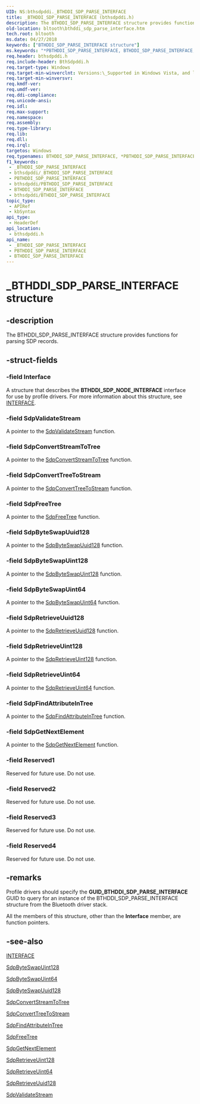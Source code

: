 ```yaml
---
UID: NS:bthsdpddi._BTHDDI_SDP_PARSE_INTERFACE
title: _BTHDDI_SDP_PARSE_INTERFACE (bthsdpddi.h)
description: The BTHDDI_SDP_PARSE_INTERFACE structure provides functions for parsing SDP records.
old-location: bltooth\bthddi_sdp_parse_interface.htm
tech.root: bltooth
ms.date: 04/27/2018
keywords: ["BTHDDI_SDP_PARSE_INTERFACE structure"]
ms.keywords: "*PBTHDDI_SDP_PARSE_INTERFACE, BTHDDI_SDP_PARSE_INTERFACE, BTHDDI_SDP_PARSE_INTERFACE structure [Bluetooth Devices], PBTHDDI_SDP_PARSE_INTERFACE, PBTHDDI_SDP_PARSE_INTERFACE structure pointer [Bluetooth Devices], _BTHDDI_SDP_PARSE_INTERFACE, bltooth.bthddi_sdp_parse_interface, bth_structs_9c26fcf9-b84e-4b8d-a6bd-f897428cb921.xml, bthsdpddi/BTHDDI_SDP_PARSE_INTERFACE, bthsdpddi/PBTHDDI_SDP_PARSE_INTERFACE"
req.header: bthsdpddi.h
req.include-header: BthSdpddi.h
req.target-type: Windows
req.target-min-winverclnt: Versions:\_Supported in Windows Vista, and later.
req.target-min-winversvr: 
req.kmdf-ver: 
req.umdf-ver: 
req.ddi-compliance: 
req.unicode-ansi: 
req.idl: 
req.max-support: 
req.namespace: 
req.assembly: 
req.type-library: 
req.lib: 
req.dll: 
req.irql: 
targetos: Windows
req.typenames: BTHDDI_SDP_PARSE_INTERFACE, *PBTHDDI_SDP_PARSE_INTERFACE
f1_keywords:
 - _BTHDDI_SDP_PARSE_INTERFACE
 - bthsdpddi/_BTHDDI_SDP_PARSE_INTERFACE
 - PBTHDDI_SDP_PARSE_INTERFACE
 - bthsdpddi/PBTHDDI_SDP_PARSE_INTERFACE
 - BTHDDI_SDP_PARSE_INTERFACE
 - bthsdpddi/BTHDDI_SDP_PARSE_INTERFACE
topic_type:
 - APIRef
 - kbSyntax
api_type:
 - HeaderDef
api_location:
 - bthsdpddi.h
api_name:
 - _BTHDDI_SDP_PARSE_INTERFACE
 - PBTHDDI_SDP_PARSE_INTERFACE
 - BTHDDI_SDP_PARSE_INTERFACE
---
```


# _BTHDDI_SDP_PARSE_INTERFACE structure


## -description

The BTHDDI_SDP_PARSE_INTERFACE structure provides functions for parsing SDP records.

## -struct-fields

### -field Interface

A structure that describes the 
     <b>BTHDDI_SDP_NODE_INTERFACE</b> interface for use by profile drivers. For more information about this
     structure, see 
     <a href="/windows-hardware/drivers/ddi/wdm/ns-wdm-_interface">INTERFACE</a>.

### -field SdpValidateStream

A pointer to the 
     <a href="/windows-hardware/drivers/ddi/bthsdpddi/nc-bthsdpddi-pvalidatestream">SdpValidateStream</a> function.

### -field SdpConvertStreamToTree

A pointer to the 
     <a href="/windows-hardware/drivers/ddi/bthsdpddi/nc-bthsdpddi-pconvertstreamtotree">
     SdpConvertStreamToTree</a> function.

### -field SdpConvertTreeToStream

A pointer to the 
     <a href="/windows-hardware/drivers/ddi/bthsdpddi/nc-bthsdpddi-pconverttreetostream">
     SdpConvertTreeToStream</a> function.

### -field SdpFreeTree

A pointer to the 
     <a href="/windows-hardware/drivers/ddi/sdplib/nf-sdplib-sdpfreetree">SdpFreeTree</a> function.

### -field SdpByteSwapUuid128

A pointer to the 
     <a href="/windows-hardware/drivers/ddi/bthsdpddi/nc-bthsdpddi-pbyteswapuuid128">SdpByteSwapUuid128</a> function.

### -field SdpByteSwapUint128

A pointer to the 
     <a href="/windows-hardware/drivers/ddi/bthsdpddi/nc-bthsdpddi-pbyteswapuint128">SdpByteSwapUint128</a> function.

### -field SdpByteSwapUint64

A pointer to the 
     <a href="/windows-hardware/drivers/ddi/bthsdpddi/nc-bthsdpddi-pbyteswapuint64">SdpByteSwapUint64</a> function.

### -field SdpRetrieveUuid128

A pointer to the 
     <a href="/windows-hardware/drivers/ddi/bthsdpddi/nc-bthsdpddi-pretrieveuuid128">SdpRetrieveUuid128</a> function.

### -field SdpRetrieveUint128

A pointer to the 
     <a href="/windows-hardware/drivers/ddi/bthsdpddi/nc-bthsdpddi-pretrieveuint64">SdpRetrieveUint128</a> function.

### -field SdpRetrieveUint64

A pointer to the 
     <a href="/previous-versions/windows/hardware/drivers/ff536845(v=vs.85)">SdpRetrieveUint64</a> function.

### -field SdpFindAttributeInTree

A pointer to the 
     <a href="/windows-hardware/drivers/ddi/sdplib/nf-sdplib-sdpfindattributeintree">
     SdpFindAttributeInTree</a> function.

### -field SdpGetNextElement

A pointer to the 
     <a href="/windows-hardware/drivers/ddi/bthsdpddi/nc-bthsdpddi-pgetnextelement">SdpGetNextElement</a> function.

### -field Reserved1

Reserved for future use. Do not use.

### -field Reserved2

Reserved for future use. Do not use.

### -field Reserved3

Reserved for future use. Do not use.

### -field Reserved4

Reserved for future use. Do not use.

## -remarks

Profile drivers should specify the 
    <b>GUID_BTHDDI_SDP_PARSE_INTERFACE</b> GUID to query for an instance of the BTHDDI_SDP_PARSE_INTERFACE
    structure from the Bluetooth driver stack.

All the members of this structure, other than the 
    <b>Interface</b> member, are function pointers.

## -see-also

<a href="/windows-hardware/drivers/ddi/wdm/ns-wdm-_interface">INTERFACE</a>



<a href="/windows-hardware/drivers/ddi/bthsdpddi/nc-bthsdpddi-pbyteswapuint128">SdpByteSwapUint128</a>



<a href="/windows-hardware/drivers/ddi/bthsdpddi/nc-bthsdpddi-pbyteswapuint64">SdpByteSwapUint64</a>



<a href="/windows-hardware/drivers/ddi/bthsdpddi/nc-bthsdpddi-pbyteswapuuid128">SdpByteSwapUuid128</a>



<a href="/windows-hardware/drivers/ddi/bthsdpddi/nc-bthsdpddi-pconvertstreamtotree">SdpConvertStreamToTree</a>



<a href="/windows-hardware/drivers/ddi/bthsdpddi/nc-bthsdpddi-pconverttreetostream">SdpConvertTreeToStream</a>



<a href="/windows-hardware/drivers/ddi/sdplib/nf-sdplib-sdpfindattributeintree">SdpFindAttributeInTree</a>



<a href="/windows-hardware/drivers/ddi/sdplib/nf-sdplib-sdpfreetree">SdpFreeTree</a>



<a href="/windows-hardware/drivers/ddi/bthsdpddi/nc-bthsdpddi-pgetnextelement">SdpGetNextElement</a>



<a href="/windows-hardware/drivers/ddi/bthsdpddi/nc-bthsdpddi-pretrieveuint64">SdpRetrieveUint128</a>



<a href="/previous-versions/windows/hardware/drivers/ff536845(v=vs.85)">SdpRetrieveUint64</a>



<a href="/windows-hardware/drivers/ddi/bthsdpddi/nc-bthsdpddi-pretrieveuuid128">SdpRetrieveUuid128</a>



<a href="/windows-hardware/drivers/ddi/bthsdpddi/nc-bthsdpddi-pvalidatestream">SdpValidateStream</a>


